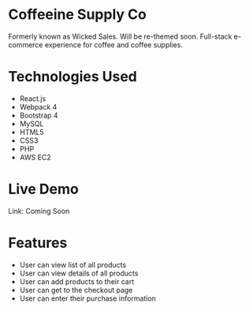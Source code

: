# Coffeeine Supply Co
Formerly known as Wicked Sales.  Will be re-themed soon.  Full-stack e-commerce experience for coffee and coffee supplies.

# Technologies Used
- React.js
- Webpack 4
- Bootstrap 4
- MySQL
- HTML5
- CSS3
- PHP
- AWS EC2

# Live Demo
Link: Coming Soon

# Features
- User can view list of all products
- User can view details of all products
- User can add products to their cart
- User can get to the checkout page
- User can enter their purchase information
